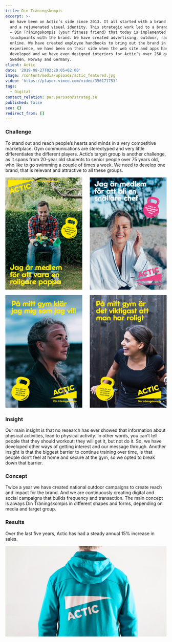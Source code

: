 ```yaml
---
title: Din Träningskompis
excerpt: >-
  We have been on Actic’s side since 2013. It all started with a brand platform
  and a rejuvenated visual identity. This strategic work led to a brand promise
  – Din Träningskompis (your fitness friend) that today is implemented in all
  touchpoints with the brand. We have created advertising, outdoor, radio and
  online. We have created employee handbooks to bring out the brand in the gym
  experience, we have been on their side when the web site and apps have been
  developed and we have even designed interiors for Actic’s over 250 gyms in
  Sweden, Norway and Germany.
client: Actic
date: '2019-08-27T02:20:05+02:00'
image: /content/media/uploads/actic_featured.jpg
video: 'https://player.vimeo.com/video/356171753'
tags:
  - Digital
contact_relation: par.parsson@strateg.se
published: false
seo: {}
redirect_from: []
---
```

<Column md="6">

### Challenge

To stand out and reach people’s hearts and minds in a very competitive marketplace. Gym communications are stereotyped and very little differentiates the different players. Actic’s target group is another challenge, as it spans from 20-year old students to senior people over 75 years old, who like to go swimming a couple of times a week. We need to develop one brand, that is relevant and attractive to all these groups.

</Column>

<Column md="6">

![](/content/media/uploads/actic_1.jpg)

</Column>

<Column md="6">

![](/content/media/uploads/actic_2.jpg)

</Column>

<Column md="6">

### Insight

Our main insight is that no research has ever showed that information about physical activities, lead to physical activity. In other words, you can’t tell people that they should workout; they will get it, but not do it. So, we have developed other ways of getting interest and our message through. Another insight is that the biggest barrier to continue training over time, is that people don’t feel at home and secure at the gym, so we opted to break down that barrier.

</Column>

<Column md="6">

### Concept

Twice a year we have created national outdoor campaigns to create reach and impact for the brand. And we are continuously creating digital and social campaigns that builds frequency and transaction. The main concept is always Din Träningskompis in different shapes and forms, depending on media and target group.

</Column>

### Results

Over the last five years, Actic has had a steady annual 15% increase in sales.

![](/content/media/uploads/actic_hoodie_1408x792.jpg)
